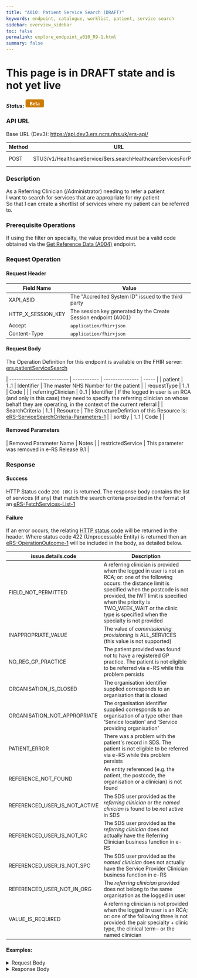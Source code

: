 ```yaml
---
title: "A010: Patient Service Search (DRAFT)"
keywords: endpoint, catalogue, worklist, patient, service search
sidebar: overview_sidebar
toc: false
permalink: explore_endpoint_a010_R9-1.html
summary: false
---
```


# This page is in DRAFT state and is not yet live

##### Status: ![Beta](images/icons/api_beta.png)

### API URL

Base URL (Dev3): https://api.dev3.ers.ncrs.nhs.uk/ers-api/

| Method | URL | Authentication |
| -------------| --- | ---------------- |
| POST | STU3/v1/HealthcareService/$ers.searchHealthcareServicesForPatient | Session Token [(Details)](develop_business_flow_bf001.html) |

### Description
As a Referring Clinician (/Administrator) needing to refer a patient  
I want to search for services that are appropriate for my patient  
So that I can create a shortlist of services where my patient can be referred to.  

### Prerequisite Operations
If using the filter on specialty, the value provided must be a valid code obtained via the [Get Reference Data (A004)](explore_endpoint_a004.html) endpoint.

### Request Operation

#### Request Header

| Field Name | Value |
| ---- | ---- |
| XAPI_ASID | The "Accredited System ID" issued to the third party |
| HTTP_X_SESSION_KEY | The session key generated by the Create Session endpoint (A001)  |
| Accept | `application/fhir+json` |
| Content-Type |	`application/fhir+json` |


#### Request Body
The Operation Definition for this endpoint is available on the FHIR server: [ers.patientServiceSearch](https://fhir.nhs.uk/STU3/OperationDefinition/eRS-PatientServiceSearch-Operation-1/_history/1.0)


|  ------------------------- | ----------- | --------------- | ----- |
| patient                    | 1..1        | Identifier      | The master NHS Number for the patient  |
| requestType                | 1..1        | Code            |       |
| referringClinician         | 0..1        | Identifier      | If the logged in user is an RCA (and only in this case) they need to specify the referring clinician on whose behalf they are operating, in the context of the current referral |
| SearchCriteria             | 1..1        | Resource        | The StructureDefintion of this Resource is:  [eRS-ServiceSearchCriteria-Parameters-1](https://fhir.nhs.uk/STU3/StructureDefinition/eRS-ServiceSearchCriteria-Parameters-1)  |
| sortBy                     | 1..1        | Code            |       |

#### Removed Parameters  

| Removed Parameter Name      | Notes |
| restrictedService           | This parameter was removed in e-RS Release 9.1 |  


### Response

#### Success
HTTP Status code `200 (OK)` is returned. The response body contains the list of services (if any) that match the search criteria provided in the format of an [eRS-FetchServices-List-1](https://fhir.nhs.uk/STU3/StructureDefinition/eRS-FetchServices-List-1/_history/1.0)

#### Failure
If an error occurs, the relating [HTTP status code](explore_error_messages.html) will be returned in the header.
Where status code 422 (Unprocessable Entity) is returned then an [eRS-OperationOutcome-1](https://fhir.nhs.uk/STU3/StructureDefinition/eRS-OperationOutcome-1) will be included in the body, as detailed below.  

| issue.details.code | Description |
| ------------------ | ------ |
| FIELD_NOT_PERMITTED | A referring clinician is provided when the logged in user is not an RCA; or: one of the following occurs: the distance limit is specified when the postcode is not provided, the IWT limit is specified when the priority is TWO_WEEK_WAIT or the clinic type is specified when the specialty is not provided |
| INAPPROPRIATE_VALUE | The value of _commissioning provisioning_ is ALL_SERVICES (this value is not supported) |
| NO_REG_GP_PRACTICE | The patient provided was found *not* to have a registered GP practice. The patient is not eligible to be referred via e-RS while this problem persists |
| ORGANISATION_IS_CLOSED | The organisation identifier supplied corresponds to an organisation that is closed |
| ORGANISATION_NOT_APPROPRIATE | The organisation identifier supplied corresponds to an organisation of a type other than 'Service location' and 'Service providing organisation' |
| PATIENT_ERROR | There was a problem with the patient's record in SDS. The patient is not eligible to be referred via e-RS while this problem persists|
| REFERENCE_NOT_FOUND | An entity referenced (e.g. the patient, the postcode, the organisation or a clinician) is not found |
| REFERENCED_USER_IS_NOT_ACTIVE | The SDS user provided as the _referring clinician_ or the _named clinician_ is found to be *not* active in SDS |
| REFERENCED_USER_IS_NOT_RC | The SDS user provided as the _referring clinician_ does not actually have the Referring Clinician business function in e-RS |
| REFERENCED_USER_IS_NOT_SPC | The SDS user provided as the _named clinician_ does not actually have the Service Provider Clinician business function in e-RS |
| REFERENCED_USER_NOT_IN_ORG | The  _referring clinician_ provided does not belong to the same organisation as the logged in user |
| VALUE_IS_REQUIRED | A referring clinician is not provided when the logged in user is an RCA; or: one of the following three is not provided: the pair specialty + clinic type, the clinical term¬ or the named clinician |

#### Examples:

<details><summary>Request Body</summary>
<br>
Parameters values surrounded by {{ }} should be replaced with an appropriate value  
  <pre>
{
            "resourceType": "Parameters",
            "meta": {
                        "profile": [
                        "https://fhir.nhs.uk/STU3/OperationDefinition/eRS-PatientServiceSearch-Operation-1"
                        ]
            },
            "parameter": [{
                        "name": "patient",
                        "valueIdentifier": {
                                    "system": "http://fhir.nhs.net/Id/nhs-number",
                                    "value": "{{NHS NUMBER}}"
                        }
            },
            {
                        "name": "requestType",
                        "valueCoding": {
                                    "system": "https://fhir.nhs.uk/STU3/CodeSystem/eRS-RequestType-1",
                                    "code": "APPOINTMENT_REQUEST"
                        }
            },  {
                        "name": "searchCriteria",
                        "resource": {
                                    "resourceType": "Parameters",
                                    "meta": {
                                                "profile": [
                                                "https://fhir.nhs.uk/STU3/StructureDefinition/eRS-ServiceSearchCriteria-Parameters-1"
                                                ]
                                    },
                                    "parameter": [{
                                                "name": "priority",
                                                "valueCoding": {
                                                            "system": "https://fhir.nhs.uk/STU3/CodeSystem/eRS-Priority-1",
                                                            "code": "{{PRIORITY}}"
                                                }
                                    }, {
                                                "name": "specialty",
                                                "valueCoding": {
                                                            "system": "https://fhir.nhs.uk/STU3/CodeSystem/eRS-Specialty-1",
                                                            "code": "{{SPECIALTY}}"
                                                }
                                    }, {
                                                "name": "clinicType",
                                                "valueCoding": {
                                                            "system": "https://fhir.nhs.uk/STU3/CodeSystem/eRS-ClinicType-1",
                                                            "code": "{{CLINIC TYPE}}"
                                                }
                                    }, {
                                                "name": "namedClinician",
                                                "valueIdentifier": {
                                                            "system": "http://fhir.nhs.net/Id/sds-user-id",
                                                            "value": "{{CLINICIAN ID}}"
                                                }
                                    },          {
                                                "name": "organisation",
                                                "valueIdentifier": {
                                                            "system": "https://directory.spineservices.nhs.uk/STU3/Organization",
                                                            "value": "{{ORGANISATION}}"
                                                }
                                    }, {
                                                "name": "indicativeAppointmentWaitTimeLimit",
                                                "valueUnsignedInt":"{{INDICATIVE WAIT TIME}}"
                                    }, {
                                                "name": "postcode",
                                                "valueString":"{{POSTCODE}}"
                                    }, {
                                                "name": "distanceLimit",
                                                "valueUnsignedInt":"{{DISTANCE}}"
                                    }, {
                                                "name": "commissioningProvisioning",
                                                "valueCoding": {
                                                            "system": "https://fhir.nhs.uk/STU3/CodeSystem/eRS-CommissioningProvisioning-1",
                                                            "code": "{{COMMISSIONING PROVISIONING}}"
                                                }
                                    },
                                    {
                                                "name": "ageAndGenderAppropriate",
                                                "valueBoolean":true
                                    }]
                        }
            }, {
                        "name": "sortBy",
                        "valueCoding": {
                                    "system": "https://fhir.nhs.uk/STU3/CodeSystem/eRS-SortBy-1",
                                    "code": "DISTANCE"
                        }
            }]
}

  </pre>
</details>

<details><summary>Response Body</summary>
<br>
  <pre>
  {
      "meta": {
        "profile": [
          "https://fhir.nhs.uk/STU3/StructureDefinition/eRS-FetchServices-List-1"
        ]
      },
      "resourceType": "List",
      "status": "current",
      "mode": "snapshot",
      "entry": [
        {
          "extension": [
            {
              "extension": [
                {
                  "url": "displayProminently",
                  "valueBoolean": false
                },
                {
                  "url": "indicativeAppointmentWaitTime",
                  "valueCodeableConcept": {
                    "coding": [
                      {
                        "system": "https://fhir.nhs.uk/STU3/CodeSystem/eRS-IWT-1",
                        "code": "LIMITED_AVAILABILITY"
                      }
                    ]
                  }
                }
              ],
              "url": "https://fhir.nhs.uk/STU3/StructureDefinition/Extension-eRS-ServiceSearch-ListItem-1"
            }
          ],
          "item": {
            "extension": [
              {
                "extension": [
                  {
                    "url": "serviceName",
                    "valueString": "Dietetics Service 1"
                  },
                  {
                    "url": "specialty",
                    "valueCodeableConcept": {
                      "coding": [
                        {
                          "system": "https://fhir.nhs.uk/STU3/CodeSystem/eRS-Specialty-1",
                          "code": "DIETETICS"
                        }
                      ]
                    }
                  },
                  {
                    "url": "genderTreated",
                    "valueCodeableConcept": {
                      "coding": [
                        {
                          "system": "https://fhir.nhs.uk/STU3/CodeSystem/eRS-GenderTreated-1",
                          "code": "MALE_AND_FEMALE"
                        }
                      ]
                    }
                  },
                  {
                    "url": "bookableType",
                    "valueCodeableConcept": {
                      "coding": [
                        {
                          "system": "https://fhir.nhs.uk/STU3/CodeSystem/eRS-BookableType-1",
                          "code": "DIRECTLY_BOOKABLE"
                        }
                      ]
                    }
                  },
                  {
                    "url": "supportedAppointmentType",
                    "valueCodeableConcept": {
                      "coding": [
                        {
                          "system": "https://fhir.nhs.uk/STU3/CodeSystem/eRS-AppointmentType-1",
                          "code": "AHP_CLINIC"
                        }
                      ]
                    }
                  },
                  {
                    "url": "referralLetterRequired",
                    "valueBoolean": true
                  },
                  {
                    "url": "location",
                    "valueReference": {
                      "display": "ASSOCIATED CHEMISTS (BIR) LTD",
                      "identifier": {
                        "system": "https://directory.spineservices.nhs.uk/STU3/Organization",
                        "value": "62"
                      }
                    }
                  },
                  {
                    "url": "linkToNHSWebsite",
                    "valueString": "https://www.nhs.uk/service-search/chooseandbook?serviceId=70000"
                  },
                  {
                    "url": "supportedRequestFlowType",
                    "valueCodeableConcept": {
                      "coding": [
                        {
                          "system": "https://fhir.nhs.uk/STU3/CodeSystem/eRS-RequestFlowType-1",
                          "code": "ADVICE_AND_GUIDANCE_REQUEST"
                        }
                      ]
                    }
                  },
                  {
                    "url": "supportedRequestFlowType",
                    "valueCodeableConcept": {
                      "coding": [
                        {
                          "system": "https://fhir.nhs.uk/STU3/CodeSystem/eRS-RequestFlowType-1",
                          "code": "APPOINTMENT_REQUEST"
                        }
                      ]
                    }
                  },
                  {
                    "url": "exclusions",
                    "valueString": "Test Exclusions"
                  },
                  {
                    "url": "conditionsTreated",
                    "valueString": "Test Conditions Treated"
                  },
                  {
                    "url": "suggestedInvestigations",
                    "valueString": "Test Suggested Investigations"
                  },
                  {
                    "url": "referrerAlert",
                    "valueString": "Is unaccredited. Has 'exclusions', 'suggested investigations' and 'conditions treated'."
                  }
                ],
                "url": "https://fhir.nhs.uk/STU3/StructureDefinition/Extension-eRS-ServiceSummaryView-1"
              }
            ],
            "identifier": {
              "system": "http://fhir.nhs.net/Id/ers-service",
              "value": "70000"
            }
          }
        }
      ]
  }
  </pre>
</details>
